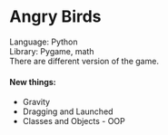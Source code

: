 # Angry Birds
Language: Python <br>
Library: Pygame, math <br>
There are different version of the game. <br>

#### New things: 
<ul>
  <li>Gravity</li>
  <li>Dragging and Launched</li>
  <li>Classes and Objects - OOP</li>
</ul>
<br>
